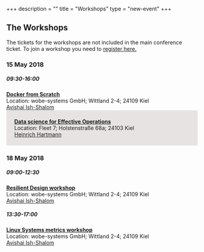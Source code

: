 +++
description = ""
title = "Workshops"
type = "new-event"
+++
<style type="text/css">
.box-grey{padding:1.5em;margin-bottom:1.5em;background:#e7e3e3}
.box-lightorange{padding:1.5em;margin-bottom:1.5em;background:#ffcc99}
.centerstyle {text-align:center;}
</style>


<!-- <h2>Workshop Schedule</h2> -->
<div class = "row">
  <div class = "col-md-12">
    <h2>The Workshops</h2>
    <p>The tickets for the workshops are not included in the main conference ticket. To join a workshop you need to <a href="http://localhost:1313/events/2018-kiel/registration/">register here.</a>
    </p>
  </div>
</div>

<div class = "row">
  <div class = "col-md-12">
    <h3>15 May 2018</h3>
  </div>
</div>

<!-- this div is repeated for each timeslot -->
<div class = "row">
  <div class = "col-md-12">
    <time><h5>09:30-16:00</h5></time>
  </div>
</div>
<div class = "row">
 <div class = "col-md-3 box">
    <a href="/events/2018-kiel/workshop/avishai-ish-shalom-docker/">
    <strong>Docker from Scratch</strong><br />
    </a>
    Location: wobe-systems GmbH; Wittland 2-4; 24109 Kiel <br />
  <a href="/events/2018-kiel/speakers/avishai-ish-shalom/">
    Avishai Ish-Shalom
  </a>
  </div>
  <div class = "col-md-3 box-grey">
    <a href="/events/2018-kiel/workshop/heinrich-hartmann/">
    <strong>Data science for Effective Operations</strong><br />
    </a>
    Location:  Fleet 7; Holstenstraße 68a; 24103 Kiel<br />
  <a href="/events/2018-kiel/speakers/heinrich-hartmann/">
    Heinrich Hartmann
  </a>
  </div>
</div>
<!-- end timeslot div -->

<div class = "row">
  <div class = "col-md-12">
    <h3>18 May 2018</h3>
  </div>
</div>

<!-- this div is repeated for each timeslot -->
<div class = "row">
  <div class = "col-md-12">
    <time><h5>09:00-12:30</h5></time>
  </div>
</div>
<div class = "row">
 <div class = "col-md-3 box">
    <a href="/events/2018-kiel/workshop/avishai-ish-shalom-resilient/">
    <strong>Resilient Design workshop</strong><br />
    </a>
    Location: wobe-systems GmbH; Wittland 2-4; 24109 Kiel <br />
  <a href="/events/2018-kiel/speakers/avishai-ish-shalom/">
    Avishai Ish-Shalom
  </a>
  </div>
</div>
<!-- end timeslot div -->

<!-- this div is repeated for each timeslot -->
<div class = "row">
  <div class = "col-md-12">
    <time><h5>13:30-17:00</h5></time>
  </div>
</div>
<div class = "row">
 <div class = "col-md-3 box">
    <a href="/events/2018-kiel/workshop/avishai-ish-shalom-linux/">
    <strong>Linux Systems metrics workshop</strong><br />
    </a>
    Location: wobe-systems GmbH; Wittland 2-4; 24109 Kiel <br />
  <a href="/events/2018-kiel/speakers/avishai-ish-shalom/">
    Avishai Ish-Shalom
  </a>
  </div>
</div>
<!-- end timeslot div -->